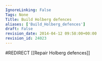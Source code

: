 ```yaml
---
IgnoreLinking: False
Tags: None
Title: Build Holberg defences
aliases: ['Build_Holberg_defences']
draft: False
revision_date: 2014-04-12 09:58:00+00:00
revision_id: 24023
---
```


#REDIRECT [[Repair Holberg defences]]